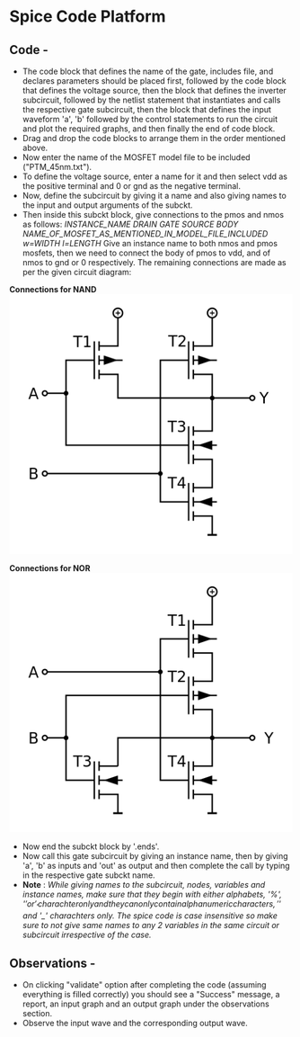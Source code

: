 # Spice Code Platform

## Code -  

- The code block that defines the name of the gate, includes file, and declares parameters should be placed first, followed by the code block that defines the voltage source, then the block that defines the inverter subcircuit, followed by the netlist statement that instantiates and calls the respective gate subcircuit, then the block that defines the input waveform 'a', 'b' followed by the control statements to run the circuit and plot the required graphs, and then finally the end of code block.
- Drag and drop the code blocks to arrange them in the order mentioned above.
- Now enter the name of the MOSFET model file to be included ("PTM_45nm.txt").
- To define the voltage source, enter a name for it and then select vdd as the positive terminal and 0 or gnd as the negative terminal.
- Now, define the subcircuit by giving it a name and also giving names to the input and output arguments of the subckt.
- Then inside this subckt block, give connections to the pmos and nmos as follows:
 *INSTANCE_NAME DRAIN GATE SOURCE BODY NAME_OF_MOSFET_AS_MENTIONED_IN_MODEL_FILE_INCLUDED w=WIDTH l=LENGTH*
 Give an instance name to both nmos and pmos mosfets, then we need to connect the body of pmos to vdd, and of nmos to gnd or 0 respectively.
 The remaining connections are made as per the given circuit diagram:

 **Connections for NAND**
 <img src="images/cmos_nand.png">

  **Connections for NOR**
 <img src="images/cmos_nor.png">

- Now end the subckt block by '.ends'.
- Now call this gate subcircuit by giving an instance name, then by giving 'a', 'b' as inputs and 'out' as output and then complete the call by typing in the respective gate subckt name.
- **Note** : *While giving names to the subcircuit, nodes, variables and instance names, make sure that they begin with either alphabets, '%', '$' or '_' charachter only and they can only contain alphanumeric characters,'%', '$' and '_' charachters only. The spice code is case insensitive so make sure to not give same names to any 2 variables in the same circuit or subcircuit irrespective of the case.*

## Observations -

- On clicking "validate" option after completing the code (assuming everything is filled correctly) you should see a "Success" message, a report, an input graph and an output graph under the observations section.
- Observe the input wave and the corresponding output wave.

